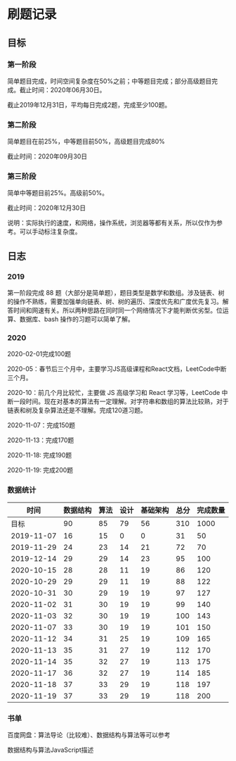 # 刷题记录

## 目标

### 第一阶段

简单题目完成，时间空间复杂度在50%之前；中等题目完成；部分高级题目完成。截止时间：2020年06月30日。

截止2019年12月31日，平均每日完成2题，完成至少100题。

### 第二阶段

简单题目在前25%，中等题目前50%，高级题目完成80%

截止时间：2020年09月30日

### 第三阶段

简单中等题目前25%。高级前50%。

截止时间：2020年12月30日


说明：实际执行的速度，和网络，操作系统，浏览器等都有关系，所以仅作为参考。可以手动标注复杂度。


## 日志

### 2019

第一阶段完成 88 题（大部分是简单题），题目类型是数学和数组。涉及链表、树的操作不熟练，需要加强单向链表、树、树的遍历、深度优先和广度优先复习。解答时间和网速有关。所以两种思路在同时同一个网络情况下才能判断优劣型。位运算、数据库、bash 操作的习题可以简单了解。

### 2020

2020-02-01完成100题

2020-05：春节后三个月中，主要学习JS高级课程和React文档，LeetCode中断三个月。

2020-10：前几个月比较忙，主要做 JS 高级学习和 React 学习等，LeetCode 中断一段时间。现在对基本的算法有一定理解。对字符串和数组的算法比较熟，对于链表和树及复杂算法还是不理解。完成120道习题。

2020-11-07：完成150题

2020-11-13：完成170题

2020-11-18:  完成190题

2020-11-19:  完成200题

### 数据统计

| 时间| 数据结构 | 算法 | 设计 | 基础架构 | 总分 | 完成数量 |
| ---------- | -------- | ---- | ---- | -------- | ---- | ---- |
| 目标| 90| 85| 79| 56| 310 | 1000 |
| 2019-11-07 | 16| 15| 0 | 0 | 31| 50 |
| 2019-11-29 | 24| 23| 14| 21| 72  | 70 |
| 2019-12-14 | 29| 29| 14| 23| 95 | 100 |
| 2020-10-15 | 28| 28| 11| 19| 86  | 120 |
| 2020-10-29 | 29 | 29 | 11 | 19 | 88 | 122 |
| 2020-10-31 | 30 | 29 | 19 | 19 | 97 | 127 |
| 2020-11-02 | 31 | 30 | 19 | 19 | 99 | 140 |
| 2020-11-03 | 32 | 30 | 19 | 19 | 100 | 143 |
| 2020-11-07 | 33 | 30 | 19 | 19 | 101 | 150 |
| 2020-11-12 | 34 | 31 | 25 | 19 | 109 | 165 |
| 2020-11-13 | 35 | 31 | 27 | 19 | 112 | 170 |
| 2020-11-14 | 35 | 32 | 27 | 19 | 113 | 175 |
| 2020-11-17 | 36 | 32 | 27 | 19 | 114 | 185 |
| 2020-11-18 | 37 | 33 | 29 | 19 | 118 | 197 |
| 2020-11-19 | 37 | 33 | 29 | 19 | 118 | 200 |


### 书单

百度网盘：算法导论（比较难）、数据结构与算法等可以参考

数据结构与算法JavaScript描述

